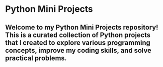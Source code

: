 <h1>Python Mini Projects
<br>
<h2>Welcome to my Python Mini Projects repository! This is a curated collection of Python projects that I created to explore various programming concepts, improve my coding skills, and solve practical problems.
